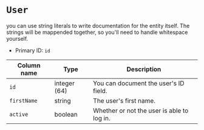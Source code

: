 # `User`

you can use string literals to write documentation for the entity itself. The strings will be mappended together, so you'll need to handle whitespace yourself.

* Primary ID: `id`

| Column name | Type | Description |
|-|-|-|
| `id` | integer (64) | You can document the user's ID field. |
| `firstName` | string | The user's first name. |
| `active` | boolean | Whether or not the user is able to log in. |

